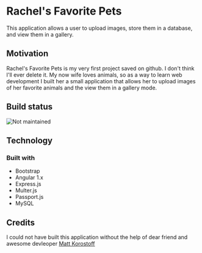 # Rachel's Favorite Pets

This application allows a user to upload images, store them in a database, and view them in a gallery.

## Motivation

Rachel's Favorite Pets is my very first project saved on github. I don't think I'll ever delete it. My now wife loves animals, so as a way to learn web development I built her a small application that allows her to upload images of her favorite animals and the view them in a gallery mode. 

## Build status

![Not maintained](https://img.shields.io/maintenance/no/2015?style=for-the-badge)

## Technology

### Built with
  * Bootstrap   
  * Angular 1.x
  * Express.js
  * Multer.js
  * Passport.js
  * MySQL

## Credits

I could not have built this application without the help of dear friend and awesome devleoper [Matt Korostoff](https://github.com/MKorostoff)